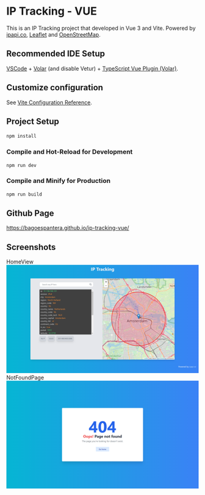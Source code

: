 # IP Tracking - VUE

This is an IP Tracking project that developed in Vue 3 and Vite. Powered by [ipapi.co](https://ipapi.co/), [Leaflet](https://leafletjs.com/) and [OpenStreetMap](https://www.openstreetmap.org/).

## Recommended IDE Setup

[VSCode](https://code.visualstudio.com/) + [Volar](https://marketplace.visualstudio.com/items?itemName=johnsoncodehk.volar) (and disable Vetur) + [TypeScript Vue Plugin (Volar)](https://marketplace.visualstudio.com/items?itemName=johnsoncodehk.vscode-typescript-vue-plugin).

## Customize configuration

See [Vite Configuration Reference](https://vitejs.dev/config/).

## Project Setup

```sh
npm install
```

### Compile and Hot-Reload for Development

```sh
npm run dev
```

### Compile and Minify for Production

```sh
npm run build
```

## Github Page
https://bagoespantera.github.io/ip-tracking-vue/

## Screenshots
HomeView
![HomeView Screenshot](https://github.com/BagoesPantera/ip-tracking-vue/blob/main/screenshots/HomeView.png?raw=true)
NotFoundPage
![Not found page screenshot](https://github.com/BagoesPantera/ip-tracking-vue/blob/main/screenshots/NotFoundPage.png?raw=true)
